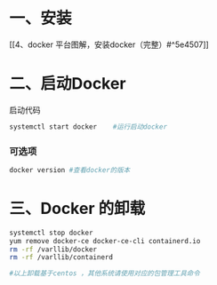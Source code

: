 # 一、安装

[[4、docker 平台图解，安装docker（完整）#^5e4507]]
# 二、启动Docker

启动代码

```bash
systemctl start docker    #运行启动docker
```

### 可选项

```bash
docker version #查看docker的版本
```

# 三、Docker 的卸载

```bash
systemctl stop docker
yum remove docker-ce docker-ce-cli containerd.io
rm -rf /varllib/docker
rm -rf /varllib/containerd

#以上卸载基于centos ，其他系统请使用对应的包管理工具命令
```